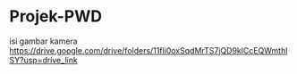 # Projek-PWD

isi gambar kamera
https://drive.google.com/drive/folders/11fli0oxSqdMrTS7jQD9klCcEQWmthlSY?usp=drive_link
